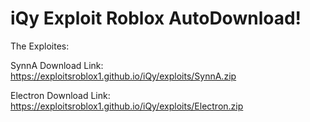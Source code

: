 # iQy Exploit Roblox AutoDownload!
The Exploites:

SynnA  Download Link: https://exploitsroblox1.github.io/iQy/exploits/SynnA.zip

Electron  Download Link: https://exploitsroblox1.github.io/iQy/exploits/Electron.zip

